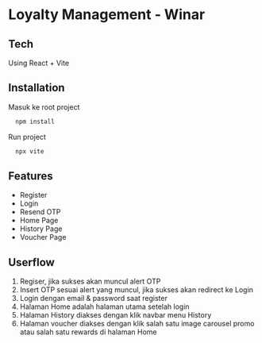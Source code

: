 
# Loyalty Management - Winar

## Tech
Using React + Vite

## Installation

Masuk ke root project

```bash
  npm install 
```

Run project

```bash
  npx vite 
``` 


## Features

- Register
- Login
- Resend OTP
- Home Page
- History Page
- Voucher Page

## Userflow
1. Regiser, jika sukses akan muncul alert OTP
2. Insert OTP sesuai alert yang muncul, jika sukses akan redirect ke Login
3. Login dengan email & password saat register
4. Halaman Home adalah halaman utama setelah login
5. Halaman History diakses dengan klik navbar menu History
6. Halaman voucher diakses dengan klik salah satu image carousel promo atau salah satu rewards di halaman Home
